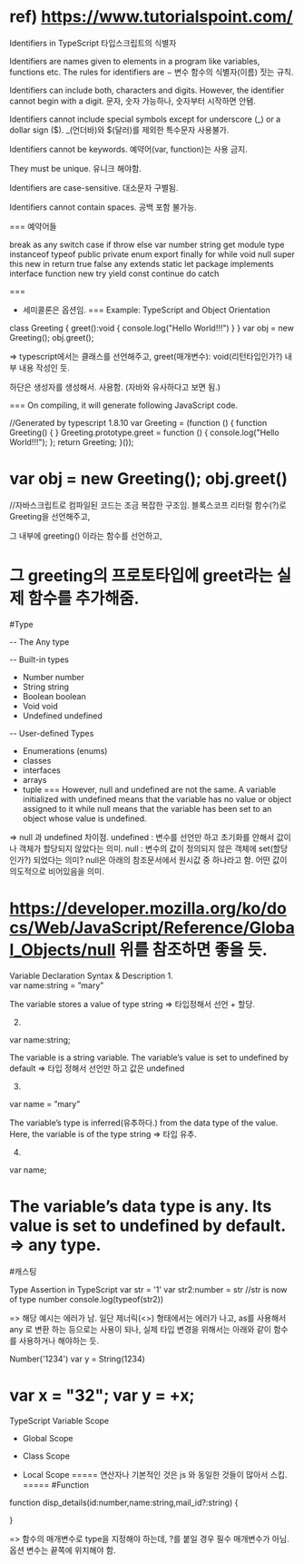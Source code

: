 ref)
https://www.tutorialspoint.com/
===

Identifiers in TypeScript
타입스크립트의 식별자 

Identifiers are names given to elements in a program like variables, functions etc. The rules for identifiers are −
변수 함수의 식별자(이름) 짓는 규칙.

Identifiers can include both, characters and digits. However, the identifier cannot begin with a digit.
문자, 숫자 가능하나, 숫자부터 시작하면 안됌.

Identifiers cannot include special symbols except for underscore (_) or a dollar sign ($).
_(언더바)와 $(달러)를 제외한 특수문자 사용불가.

Identifiers cannot be keywords.
예약어(var, function)는 사용 금지.

They must be unique.
유니크 해야함.

Identifiers are case-sensitive.
대소문자 구별됨.

Identifiers cannot contain spaces.
공백 포함 불가능.

===
예약어들

break	as	any	switch
case	if	throw	else
var	number	string	get
module	type	instanceof	typeof
public	private	enum	export
finally	for	while	void
null	super	this	new
in	return	true	false
any	extends	static	let
package	implements	interface	function
new	try	yield	const
continue	do	catch

===
- 세미콜론은 옵션임.
===
Example: TypeScript and Object Orientation

class Greeting { 
   greet():void { 
      console.log("Hello World!!!") 
   } 
} 
var obj = new Greeting(); 
obj.greet();

=> typescript에서는 클래스를 선언해주고, 
greet(매개변수): void(리턴타입인가?)
내부 내용 작성인 듯.

하단은 생성자를 생성해서. 사용함.
(자바와 유사하다고 보면 됨.)

===
On compiling, it will generate following JavaScript code.

//Generated by typescript 1.8.10
var Greeting = (function () {
   function Greeting() {
   }
   Greeting.prototype.greet = function () {
      console.log("Hello World!!!");
   };
	return Greeting;
}());

var obj = new Greeting();
obj.greet()
===
//자바스크립트로 컴파일된 코드는 조금 복잡한 구조임.
블록스코프 리터럴 함수(?)로 Greeting을 선언해주고,

그 내부에 greeting() 이라는 함수를 선언하고,

그 greeting의 프로토타입에 greet라는 실제 함수를 추가해줌.
===

#Type

-- The Any type

-- Built-in types
- Number	number	
- String	string	
- Boolean	boolean	
- Void	    void	
- Undefined	undefined	

-- User-defined Types

- Enumerations (enums)
- classes 
- interfaces
- arrays
- tuple
===
However, null and undefined are not the same. A variable initialized with undefined means that the variable has no value or object assigned to it 
while null means that the variable has been set to an object whose value is undefined.

=> null 과 undefined 차이점.
undefined : 변수를 선언만 하고 초기화를 안해서 값이나 객체가 할당되지 않았다는 의미.
null : 변수의 값이 정의되지 않은 객체에 set(할당 인가?) 되었다는 의미?
null은 아래의 참조문서에서 원시값 중 하나라고 함.
어떤 값이 의도적으로 비어있음을 의미.

https://developer.mozilla.org/ko/docs/Web/JavaScript/Reference/Global_Objects/null
위를 참조하면 좋을 듯.
===
Variable Declaration Syntax & Description
1.	
var name:string = ”mary”

The variable stores a value of type string
=> 타입정해서 선언 + 할당.

2.	
var name:string;

The variable is a string variable. The variable’s value is set to undefined by default
=> 타입 정해서 선언만 하고 값은 undefined

3.	
var name = ”mary”

The variable’s type is inferred(유추하다.) from the data type of the value. Here, the variable is of the type string
=> 타입 유추.

4.	
var name;

The variable’s data type is any. Its value is set to undefined by default.
=> any type.
===
#캐스팅

Type Assertion in TypeScript
var str = '1' 
var str2:number = <number> <any> str   //str is now of type number 
console.log(typeof(str2))

=> 해당 예시는 에러가 남.
일단 제너릭(<>) 형태에서는 에러가 나고,
as를 사용해서 any 로 변환 하는 등으로는 사용이 되나,
실제 타입 변경을 위해서는 아래와 같이 함수를 사용하거나 해야하는 듯.

Number('1234')
var y = String(1234)

var x = "32";
var y = +x; 
===
TypeScript Variable Scope

- Global Scope

- Class Scope

- Local Scope
=====
연산자나 기본적인 것은 js 와 동일한 것들이 많아서 스킵.
=====
#Function

function disp_details(id:number,name:string,mail_id?:string) { 
   
}

=> 함수의 매개변수로 type을 지정해야 하는데,
?를 붙일 경우 필수 매개변수가 아님. 
옵션 변수는 끝쪽에 위치해야 함.

